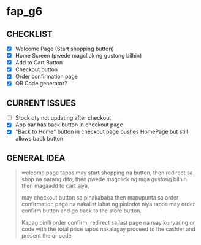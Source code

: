 # fap_g6

## CHECKLIST
- [x] Welcome Page (Start shopping button)
- [x] Home Screen (pwede magclick ng gustong bilhin)
- [x] Add to Cart Button
- [x] Checkout button
- [x] Order confirmation page
- [x] QR Code generator?

## CURRENT ISSUES
- [ ] Stock qty not updating after checkout
- [x] App bar has back button in checkout page
- [x] "Back to Home" button in checkout page pushes HomePage but still allows back button 

## GENERAL IDEA
> welcome page tapos may start shopping na button,
> then redirect sa shop na parang dito,
> then pwede magclick ng mga gustong bilhin
> then magaadd to cart siya,
>
> may checkout button sa pinakababa
> then mapupunta sa order confirmation page na nakalist lahat ng pinindot niya
> tapos may order confirm button and go back to the store button.
>
> Kapag pinili order confirm, redirect sa last page na may kunyaring qr code with the total price
> tapos nakalagay proceed to the cashier and present the qr code


